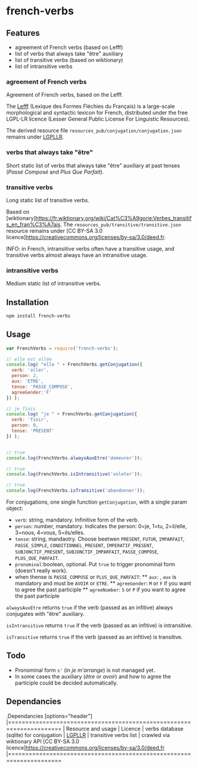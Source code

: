 # french-verbs

## Features

* agreement of French verbs (based on Lefff)
* list of verbs that always take "être" auxiliary
* list of transitive verbs (based on wiktionary)
* list of intransitive verbs


### agreement of French verbs

Agreement of French verbs, based on the Lefff.

The [Lefff](http://pauillac.inria.fr/~sagot/index.html#lefff) (Lexique des Formes Fléchies du Français) is a large-scale morphological and syntactic lexicon for French, distributed under the free LGPL-LR licence (Lesser General Public License For Linguistic Resources).

The derived resource file `resources_pub/conjugation/conjugation.json` remains under [LGPLLR](http://www.labri.fr/perso/clement/lefff/licence-LGPLLR.html).

### verbs that always take "être"

Short static list of verbs that always take "être" auxiliary at past tenses (_Passé Composé_ and _Plus Que Parfait_).

### transitive verbs

Long static list of transitive verbs.

Based on [wiktionary]https://fr.wiktionary.org/wiki/Cat%C3%A9gorie:Verbes_transitifs_en_fran%C3%A7ais.
The `resources_pub/transitive/transitive.json` resource remains under [CC BY-SA 3.0 licence]https://creativecommons.org/licenses/by-sa/3.0/deed.fr.

INFO: in French, intransitive verbs often have a transitive usage, and transitive verbs almost always have an intransitive usage.

### intransitive verbs

Medium static list of intransitive verbs.


## Installation 
```sh
npm install french-verbs
```

## Usage

```javascript
var FrenchVerbs = require('french-verbs');

// elle est allée
console.log( "elle " + FrenchVerbs.getConjugation({
  verb: 'aller',
  person: 2,
  aux: 'ETRE',
  tense: 'PASSE_COMPOSE',
  agreeGender:'F'
}) );

// je finis
console.log( "je " + FrenchVerbs.getConjugation({
  verb: 'finir',
  person: 0,
  tense: 'PRESENT'
}) );


// true
console.log(FrenchVerbs.alwaysAuxEtre('demeurer'));

// true
console.log(FrenchVerbs.isIntransitive('voleter'));

// true
console.log(FrenchVerbs.isTransitive('abandonner'));
```

For conjugations, one single function `getConjugation`, with a single param object:

* `verb`: string, mandatory. Infinitive form of the verb.
* `person`: number, mandatory. Indicates the person: 0=je, 1=tu, 2=il/elle, 3=nous, 4=vous, 5=ils/elles.
* `tense`: string, mandaotry. Choose beetwen `PRESENT`, `FUTUR`, `IMPARFAIT`, `PASSE_SIMPLE`, `CONDITIONNEL_PRESENT`, `IMPERATIF_PRESENT`, `SUBJONCTIF_PRESENT`, `SUBJONCTIF_IMPARFAIT`, `PASSE_COMPOSE`, `PLUS_QUE_PARFAIT`.
* `pronominal`:boolean, optional. Put `true` to trigger pronominal form (doesn't really work).
* when thense is `PASSE_COMPOSE` or `PLUS_QUE_PARFAIT`:
** `aux`: , `aux` is mandatory and must be `AVOIR` or `ETRE`.
** `agreeGender`: `M` or `F` if you want to agree the past participle
** `agreeNumber`: `S` or `P` if you want to agree the past participle


`alwaysAuxEtre` returns `true` if the verb (passed as an infitive) always conjugates with "être" auxiliary.

`isIntransitive` returns `true` if the verb (passed as an infitive) is intransitive.

`isTransitive` returns `true` if the verb (passed as an infitive) is transitive.


## Todo

* Pronominal form `s'` (in _je m'arrange_) is not managed yet.
* In some cases the auxiliary (_être_ or _avoir_) and how to agree the participle could be decided automatically.


## Dependancies

.Dependancies
[options="header"]
|=====================================================================
| Resource and usage | Licence
| verbs database (sqlite) for conjugation | [LGPLLR](http://www.labri.fr/perso/clement/lefff/licence-LGPLLR.html)
| transitive verbs list | crawled via wiktionary API [CC BY-SA 3.0 licence]https://creativecommons.org/licenses/by-sa/3.0/deed.fr
|=====================================================================


